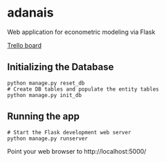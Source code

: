# adanais
Web application for econometric modeling via Flask

[Trello board](https://trello.com/b/4Isv7syu/adanais)

## Initializing the Database

    python manage.py reset_db
    # Create DB tables and populate the entity tables
    python manage.py init_db


## Running the app

    # Start the Flask development web server
    python manage.py runserver


Point your web browser to http://localhost:5000/

